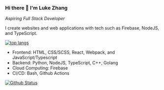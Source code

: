 ### Hi there 👋 I'm Luke Zhang
*Aspiring Full Stack Developer*

<!-- <a href="https://luke-zhang-04.github.io/"><img src="https://github-readme-stats.vercel.app/api/pin/?username=luke-zhang-04&repo=Luke-zhang-04.github.io&theme=tokyonight" alt="personal site"/></a>
<a href="https://github.com/Luke-zhang-04/kk-cabinets" target="_blank" rel="noopener noreferrer"><img src="https://github-readme-stats.vercel.app/api/pin/?username=luke-zhang-04&repo=kk-cabinets&theme=tokyonight" alt="kk cabinets"/></a> -->
<!--
**Luke-zhang-04/Luke-zhang-04** is a ✨ _special_ ✨ repository because its `README.md` (this file) appears on your GitHub profile.

Here are some ideas to get you started:

- 🔭 I’m currently working on ...
- 🌱 I’m currently learning ...
- 👯 I’m looking to collaborate on ...
- 🤔 I’m looking for help with ...
- 💬 Ask me about ...
- 📫 How to reach me: ...
- 😄 Pronouns: ...
- ⚡ Fun fact: ...
-->

I create websites and web applications with tech such as Firebase, NodeJS, and TypeScript.

<a href="https://github.com/anuraghazra/github-readme-stats"><img src="https://github-readme-stats.vercel.app/api/top-langs/?username=luke-zhang-04&theme=tokyonight" alt="top langs"/></a>

- Frontend: HTML, CSS/SCSS, React, Webpack, and JavaScript/Typescript
- Backend: Python, NodeJS, TypeScript, C++, Golang
- Cloud Computing: Firebase
- CI/CD: Bash, Github Actions

<a href="https://github.com/anuraghazra/github-readme-stats" target="_blank" rel="noopener noreferrer"><img src="https://github-readme-stats.vercel.app/api?username=Luke-zhang-04&show_icons=true&theme=tokyonight&show-border=false" alt="Github Status"></a>
